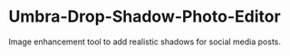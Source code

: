 # Umbra-Drop-Shadow-Photo-Editor
Image enhancement tool to add realistic shadows for social media posts. 
